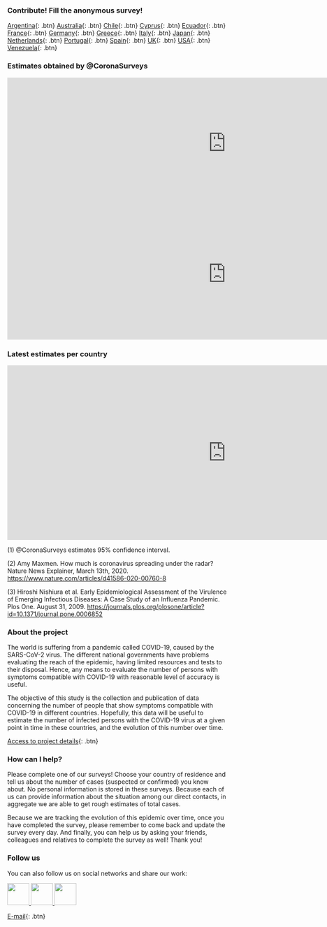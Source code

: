 ### Contribute! Fill the anonymous survey!

[Argentina](https://tinyurl.com/coronasurveysargentina){: .btn}
[Australia](https://tinyurl.com/coronasurveysaustralia){: .btn}
[Chile](https://tinyurl.com/coronasurveyschile){: .btn}
[Cyprus](http://cyprus.coronasurveys.com){: .btn}
[Ecuador](https://tinyurl.com/coronasurveysecuador){: .btn}
[France](https://tinyurl.com/coronasurveysfrance){: .btn}
[Germany](https://tinyurl.com/coronasurveysgermany){: .btn}
[Greece](https://tinyurl.com/coronasurveysgreece){: .btn}
[Italy](https://tinyurl.com/coronasurveysitaly){: .btn}
[Japan](https://tinyurl.com/coronasurveysjapan){: .btn}
[Netherlands](https://tinyurl.com/coronasurveysnetherlands){: .btn}
[Portugal](https://tinyurl.com/coronasurveysportugal){: .btn}
[Spain](http://spain.coronasurveys.com){: .btn}
[UK](https://tinyurl.com/coronasurveysuk){: .btn}
[USA](https://tinyurl.com/coronasurveysusa){: .btn}
[Venezuela](https://tinyurl.com/coronasurveysvenezuela){: .btn}

### Estimates obtained by @CoronaSurveys

<iframe src="https://covid19.algolysis.com/grafana/d-solo/G_Aw4CrZk/coronasurveys?tab=advanced&panelId=20&orgId=1&from=1584576000000&to=1586084726626" width="1000" height="300" frameborder="0"></iframe> <iframe src="https://covid19.algolysis.com/grafana/d-solo/G_Aw4CrZk/coronasurveys?tab=advanced&panelId=19&orgId=1&from=1584576000000&to=1586082342423" width="1000" height="300" frameborder="0"></iframe>

### Latest estimates per country

<iframe src="https://covid19.algolysis.com/grafana/d-solo/G_Aw4CrZk/coronasurveys?tab=advanced&panelId=21&orgId=1&from=1583494466235&to=1586086466235
" width="1000" height="400" frameborder="0"></iframe>


(1) @CoronaSurveys estimates 95% confidence interval.

(2) Amy Maxmen. How much is coronavirus spreading under the radar? Nature News Explainer, March 13th, 2020. https://www.nature.com/articles/d41586-020-00760-8

(3) Hiroshi Nishiura et al. Early Epidemiological Assessment of the Virulence of Emerging Infectious Diseases: A Case Study of an Influenza Pandemic. Plos One. August 31, 2009. https://journals.plos.org/plosone/article?id=10.1371/journal.pone.0006852

### About the project

The world is suffering from a pandemic called COVID-19, caused by the SARS-CoV-2 virus. The different national governments have problems evaluating the reach of the epidemic, having limited resources and tests to their disposal. Hence, any means to evaluate the number of persons with symptoms compatible with COVID-19 with reasonable level of accuracy is useful.

The objective of this study is the collection and publication of data concerning the number of people that show symptoms compatible with COVID-19 in different countries. Hopefully, this data will be useful to estimate the number of infected persons with the COVID-19 virus at a given point in time in these countries, and the evolution of this number over time.

[Access to project details](https://github.com/GCGImdea/coronasurveys){: .btn}

### How can I help?

Please complete one of our surveys! Choose your country of residence and tell us about the number of cases (suspected or confirmed) you know about. No personal information is stored in these surveys. Because each of us can provide information about the situation among our direct contacts, in aggregate we are able to get rough estimates of total cases.

Because we are tracking the evolution of this epidemic over time, once you have completed the survey, please remember to come back and update the survey every day. And finally, you can help us by asking your friends, colleagues and relatives to complete the survey as well! Thank you!

### Follow us

You can also follow us on social networks and share our work:

<a href="https://www.facebook.com/groups/209076966867175/">
         <img src="https://github.com/GCGImdea/coronasurveys/raw/master/logos/other/facebook.png" height="50" width="50">
</a> <a href="https://twitter.com/coronasurveys">
         <img src="https://github.com/GCGImdea/coronasurveys/raw/master/logos/other/twitter.png" height="50" width="50">
</a> <a href="https://www.instagram.com/coronasurveys/">
         <img src="https://github.com/GCGImdea/coronasurveys/raw/master/logos/other/instagram.png" height="50" width="50">
</a> 
 
[E-mail](mailto:coronasurveys@gmail.com){: .btn}
